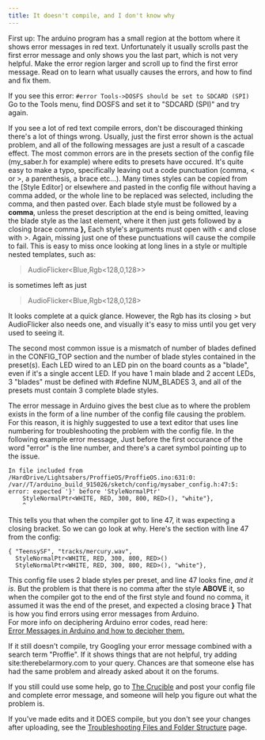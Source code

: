 ```yaml
---
title: It doesn't compile, and I don't know why
---
```

First up: The arduino program has a small region at the bottom where it shows error messages in red text. Unfortunately it usually scrolls past the first error message and only shows you the last part, which is not very helpful. Make the error region larger and scroll up to find the first error message. Read on to learn what usually causes the errors, and how to find and fix them.

If you see this error:
`#error Tools->DOSFS should be set to SDCARD (SPI)`
Go to the Tools menu, find DOSFS and set it to "SDCARD (SPI)" and try again.

If you see a lot of red text compile errors, don't be discouraged thinking there's a lot of things wrong. Usually, just the first error shown is the actual problem, and all of the following messages are just a result of a cascade effect. 
The most common errors are in the presets section of the config file (my_saber.h for example) where edits to presets have occured. It's quite easy to make a typo, specifically leaving out a code punctuation (comma, < or >, a parenthesis,  a brace etc...). Many times styles can be copied from the [Style Editor] or elsewhere and pasted in the config file without having a comma added, or the whole line to be replaced was selected, including the comma, and then pasted over.
Each blade style must be followed by a **comma**, unless the preset description at the end is being omitted, leaving the blade style as the last element, where it then just gets followed by a closing brace comma **},** 
Each style's arguments must open with < and close with >. Again, missing just one of these punctuations will cause the compile to fail. This is easy to miss once looking at long lines in a style or multiple nested templates, such as:
> AudioFlicker<Blue,Rgb<128,0,128>>
 
is sometimes left as just
> AudioFlicker<Blue,Rgb<128,0,128>

It looks complete at a quick glance. However, the Rgb has its closing > but AudioFlicker also needs one, and visually it's easy to miss until you get very used to seeing it.

The second most common issue is a mismatch of number of blades defined in the CONFIG_TOP section and the number of blade styles contained in the preset(s). Each LED wired to an LED pin on the board counts as a "blade", even if it's a single accent LED. If you have 1 main blade and 2 accent LEDs, 3 "blades" must be defined with #define NUM_BLADES 3, and all of the presets must contain 3 complete blade styles. 

The error message in Arduino gives the best clue as to where the problem exists in the form of a line number of the config file causing the problem. For this reason, it is highly suggested to use a text editor that uses line numbering for troubleshooting the problem with the config file.
In the following example error message, Just before the first occurance of the word "error" is the line number, and there's a caret symbol pointing up to the issue. 
```
In file included from /HardDrive/Lightsabers/ProffieOS/ProffieOS.ino:631:0:
/var//T/arduino_build_915026/sketch/config/mysaber_config.h:47:5: error: expected '}' before 'StyleNormalPtr'
	StyleNormalPtr<WHITE, RED, 300, 800, RED>(), "white"},
	^ 
```
This tells you that when the compiler got to line 47, it was expecting a closing bracket. So we can go look at why. Here's the section with line 47 from the config:
```
{ "TeensySF", "tracks/mercury.wav",
  StyleNormalPtr<WHITE, RED, 300, 800, RED>()
  StyleNormalPtr<WHITE, RED, 300, 800, RED>(), "white"},
```
This config file uses 2 blade styles per preset, and line 47 looks fine, _and it is_. But the problem is that there is no comma after the style **ABOVE** it, so when the compiler got to the end of the first style and found no comma, it assumed it was the end of the preset, and expected a closing brace **}**
That is how you find errors using error messages from Arduino. <br>
For more info on deciphering Arduino error codes, read here:  <br>
[Error Messages in Arduino and how to decipher them.](/troubleshooting/arduino-error-messages.html)

If it still doesn't compile, try Googling your error message combined with a search term "Proffie". If it shows things that are not helpful, try adding site:therebelarmory.com to your query. Chances are that someone else has had the same problem and
already asked about it on the forums.

If you still could use some help, go to [The Crucible](https://crucible.hubbe.net/c/proffieos/7) and post your config file and complete error message, and someone will help you figure out what the problem is.

If you've made edits and it DOES compile, but you don't see your changes after uploading, see the [Troubleshooting Files and Folder Structure](/troubleshooting/files-and-folder-structure.html) page.
